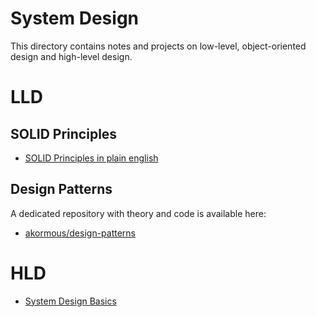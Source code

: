 # System Design
This directory contains notes and projects on low-level, object-oriented design and high-level design.

# LLD
## SOLID Principles
- [SOLID Principles in plain english](https://www.freecodecamp.org/news/solid-principles-explained-in-plain-english/)
## Design Patterns
A dedicated repository with theory and code is available here:
- [akormous/design-patterns](https://github.com/akormous/design-patterns)


# HLD
- [System Design Basics](./HLD/System_Design_Basics.pdf)